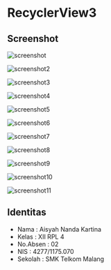 # RecyclerView3

## Screenshot
![screenshot](RV3.png) 

![screenshot2](RV3(2).png)

![screenshot3](RV3(3).png)

![screenshot4](RV3(4).png)

![screenshot5](RV3(5).png)

![screenshot6](RV3(6).png)

![screenshot7](RV3(7).png)

![screenshot8](RV3(8).png)

![screenshot9](RV3(9).png)

![screenshot10](RV3(10).png)

![screenshot11](RV3(11).png)

## Identitas
* Nama      : Aisyah Nanda Kartina
* Kelas     : XII RPL 4
* No.Absen  : 02
* NIS       : 4277/1175.070
* Sekolah   : SMK Telkom Malang
